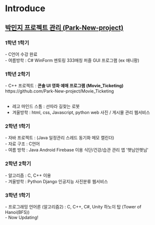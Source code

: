 # Introduce
<h2><u>박민지 프로젝트 관리 (Park-New-project)</u></h2>
<p>
<h3>1학년 1학기</h3>
 - C언어 수강 완료<br>
 - 여름방학 : C# WinForm 멘토링 333매칭 퍼즐 GUI 프로그램 (ex 애니팡)<br>
</p><p>
<h3>1학년 2학기</h3>
 - C++ 프로젝트 :  <b> 콘솔 UI 영화 예매 프로그램 (Movie_Ticketing)</b><br>
  https://github.com/Park-New-project/Movie_Ticketing<br><br>
  
 - 레고 마인드 스톰 : 선따라 길찾는 로봇<br>
 - 겨울방학 : html, css, Javascript, python web 사진 / 게시물 관리 웹서비스<br>
</p><p>
<h3>2학년 1학기</h3>
 - 자바 프로젝트 : (Java 일정관리 스레드 동기화 메모 캘린더)<br>
 - 자료 구조 : C언어<br>
 - 여름 방학 :  Java Android Firebase 이용 식단/건강/습관 관리 앱 '햇님안햇님'<br>
</p><p>
<h3>2학년 2학기</h3>
 - 알고리즘 : C, C++ 이용<br>
 - 겨울방학 : Python Django 인공지능 사진분류 웹서비스<br>
</p><p>
<h3>3학년 1학기</h3>
 - 프로그래밍 언어론 (알고리즘2) : C, C++, C#, Unity 하노이 탑 (Tower of Hanoi(BFS))<br>
 - Now Updating!<br>
</p>
